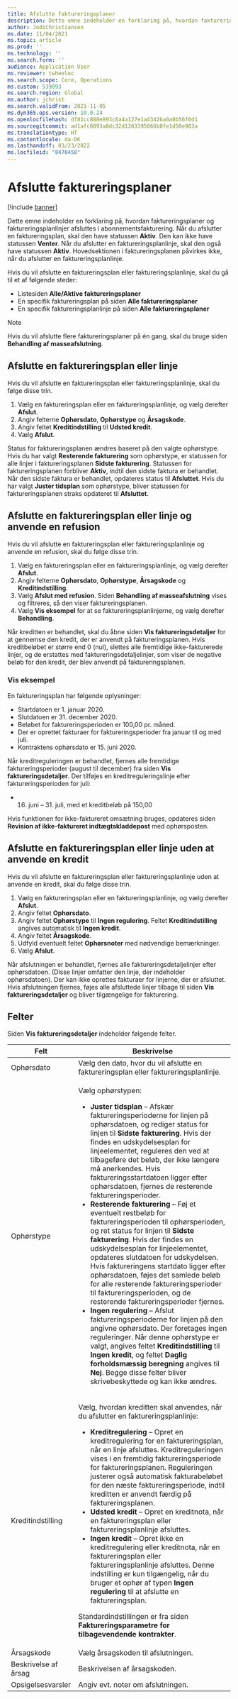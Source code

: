 ```yaml
---
title: Afslutte faktureringsplaner
description: Dette emne indeholder en forklaring på, hvordan faktureringsplaner og faktureringsplanlinjer afsluttes i abonnementsfakturering.
author: JodiChristiansen
ms.date: 11/04/2021
ms.topic: article
ms.prod: ''
ms.technology: ''
ms.search.form: ''
audience: Application User
ms.reviewer: twheeloc
ms.search.scope: Core, Operations
ms.custom: 539093
ms.search.region: Global
ms.author: jchrist
ms.search.validFrom: 2021-11-05
ms.dyn365.ops.version: 10.0.24
ms.openlocfilehash: df81cc888e893c6a4a127e1a43426a0a0b56f0d1
ms.sourcegitcommit: ad1afc6893a8dc32d1363395666b0fe1d50e983a
ms.translationtype: HT
ms.contentlocale: da-DK
ms.lasthandoff: 03/23/2022
ms.locfileid: "8470450"
---
```

# <a name="terminate-billing-schedules"></a>Afslutte faktureringsplaner

[!include [banner](../includes/banner.md)]

Dette emne indeholder en forklaring på, hvordan faktureringsplaner og faktureringsplanlinjer afsluttes i abonnementsfakturering. Når du afslutter en faktureringsplan, skal den have statussen **Aktiv**. Den kan ikke have statussen **Venter**. Når du afslutter en faktureringsplanlinje, skal den også have statussen **Aktiv**. Hovedsektionen i faktureringsplanen påvirkes ikke, når du afslutter en faktureringsplanlinje.

Hvis du vil afslutte en faktureringsplan eller faktureringsplanlinje, skal du gå til et af følgende steder:

- Listesiden **Alle/Aktive faktureringsplaner**
- En specifik faktureringsplan på siden **Alle faktureringsplaner**
- En specifik faktureringsplanlinje på siden **Alle faktureringsplaner**

> [!NOTE]
> Hvis du vil afslutte flere faktureringsplaner på én gang, skal du bruge siden **Behandling af masseafslutning**.

## <a name="terminate-a-billing-schedule-or-line"></a>Afslutte en faktureringsplan eller linje

Hvis du vil afslutte en faktureringsplan eller faktureringsplanlinje, skal du følge disse trin.

1. Vælg en faktureringsplan eller en faktureringsplanlinje, og vælg derefter **Afslut**. 
2. Angiv felterne **Ophørsdato**, **Ophørstype** og **Årsagskode**.
3. Angiv feltet **Kreditindstilling** til **Udsted kredit**.
4. Vælg **Afslut**.

Status for faktureringsplanen ændres baseret på den valgte ophørstype. Hvis du har valgt **Resterende fakturering** som ophørstype, er statussen for alle linjer i faktureringsplanen **Sidste fakturering**. Statussen for faktureringsplanen forbliver **Aktiv**, indtil den sidste faktura er behandlet. Når den sidste faktura er behandlet, opdateres status til **Afsluttet**. Hvis du har valgt **Juster tidsplan** som ophørstype, bliver statussen for faktureringsplanen straks opdateret til **Afsluttet**.

## <a name="terminate-a-billing-schedule-or-line-and-apply-a-refund"></a>Afslutte en faktureringsplan eller linje og anvende en refusion

Hvis du vil afslutte en faktureringsplan eller faktureringsplanlinje og anvende en refusion, skal du følge disse trin.

1. Vælg en faktureringsplan eller en faktureringsplanlinje, og vælg derefter **Afslut**.
2. Angiv felterne **Ophørsdato**, **Ophørstype**, **Årsagskode** og **Kreditindstilling**.
3. Vælg **Afslut med refusion**. Siden **Behandling af masseafslutning** vises og filtreres, så den viser faktureringsplanen.
4. Vælg **Vis eksempel** for at se faktureringsplanlinjerne, og vælg derefter **Behandling**.

Når kreditten er behandlet, skal du åbne siden **Vis faktureringsdetaljer** for at gennemse den kredit, der er anvendt på faktureringsplanen. Hvis kreditbeløbet er større end 0 (nul), slettes alle fremtidige ikke-fakturerede linjer, og de erstattes med faktureringsdetaljelinjer, som viser de negative beløb for den kredit, der blev anvendt på faktureringsplanen.

### <a name="view-example"></a>Vis eksempel

En faktureringsplan har følgende oplysninger:

- Startdatoen er 1. januar 2020.
- Slutdatoen er 31. december 2020.
- Beløbet for faktureringsperioden er 100,00 pr. måned.
- Der er oprettet fakturaer for faktureringsperioder fra januar til og med juli.
- Kontraktens ophørsdato er 15. juni 2020.

Når kreditreguleringen er behandlet, fjernes alle fremtidige faktureringsperioder (august til december) fra siden **Vis faktureringsdetaljer**. Der tilføjes en kreditreguleringslinje efter faktureringsperioden for juli:

- 16. juni – 31. juli, med et kreditbeløb på 150,00

Hvis funktionen for ikke-faktureret omsætning bruges, opdateres siden **Revision af ikke-faktureret indtægtskladdepost** med ophørsposten.

## <a name="terminate-a-billing-schedule-or-line-without-applying-a-credit"></a>Afslutte en faktureringsplan eller linje uden at anvende en kredit

Hvis du vil afslutte en faktureringsplan eller faktureringsplanlinje uden at anvende en kredit, skal du følge disse trin.

1. Vælg en faktureringsplan eller en faktureringsplanlinje, og vælg derefter **Afslut**.
2. Angiv feltet **Ophørsdato**.
3. Angiv feltet **Ophørstype** til **Ingen regulering**. Feltet **Kreditindstilling** angives automatisk til **Ingen kredit**.
3. Angiv feltet **Årsagskode**.
4. Udfyld eventuelt feltet **Ophørsnoter** med nødvendige bemærkninger.
5. Vælg **Afslut**. 

Når afslutningen er behandlet, fjernes alle faktureringsdetaljelinjer efter ophørsdatoen. (Disse linjer omfatter den linje, der indeholder ophørsdatoen). Der kan ikke oprettes fakturaer for linjerne, der er afsluttet. Hvis afslutningen fjernes, føjes alle afsluttede linjer tilbage til siden **Vis faktureringsdetaljer** og bliver tilgængelige for fakturering.

## <a name="fields"></a>Felter

Siden **Vis faktureringsdetaljer** indeholder følgende felter.

| Felt | Beskrivelse |
|-------|-------------| 
| Ophørsdato | Vælg den dato, hvor du vil afslutte en faktureringsplan eller faktureringsplanlinje. |
| Ophørstype | <p>Vælg ophørstypen:</p><ul><li>**Juster tidsplan** – Afskær faktureringsperioderne for linjen på ophørsdatoen, og rediger status for linjen til **Sidste fakturering**. Hvis der findes en udskydelsesplan for linjeelementet, reguleres den ved at tilbageføre det beløb, der ikke længere må anerkendes. Hvis faktureringsstartdatoen ligger efter ophørsdatoen, fjernes de resterende faktureringsperioder.</li><li>**Resterende fakturering** – Føj et eventuelt restbeløb for faktureringsperioden til ophørsperioden, og ret status for linjen til **Sidste fakturering**. Hvis der findes en udskydelsesplan for linjeelementet, opdateres slutdatoen for udskydelsen. Hvis faktureringens startdato ligger efter ophørsdatoen, føjes det samlede beløb for alle resterende faktureringsperioder til faktureringsperioden, og de resterende faktureringsperioder fjernes.</li><li>**Ingen regulering** – Afslut faktureringsperioderne for linjen på den angivne ophørsdato. Der foretages ingen reguleringer. Når denne ophørstype er valgt, angives feltet **Kreditindstilling** til **Ingen kredit**, og feltet **Daglig forholdsmæssig beregning** angives til **Nej**. Begge disse felter bliver skrivebeskyttede og kan ikke ændres.</li></ul> |
| Kreditindstilling | <p>Vælg, hvordan kreditten skal anvendes, når du afslutter en faktureringsplanlinje:</p><ul><li>**Kreditregulering** – Opret en kreditregulering for en faktureringsplan, når en linje afsluttes. Kreditreguleringen vises i en fremtidig faktureringsperiode for faktureringsplanen. Reguleringen justerer også automatisk fakturabeløbet for den næste faktureringsperiode, indtil kreditten er anvendt færdig på faktureringsplanen.</li><li>**Udsted kredit** – Opret en kreditnota, når en faktureringsplan eller faktureringsplanlinje afsluttes.</li><li>**Ingen kredit** – Opret ikke en kreditregulering eller kreditnota, når en faktureringsplan eller faktureringsplanlinje afsluttes. Denne indstilling er kun tilgængelig, når du bruger et ophør af typen **Ingen regulering** til at afslutte en faktureringsplan.</li></ul><p>Standardindstillingen er fra siden **Faktureringsparametre for tilbagevendende kontrakter**.</p> |
| Årsagskode | Vælg årsagskoden til afslutningen. |
| Beskrivelse af årsag | Beskrivelsen af årsagskoden. |
| Opsigelsesvarsler | Angiv evt. noter om afslutningen. |

<!--## Additional information-->
